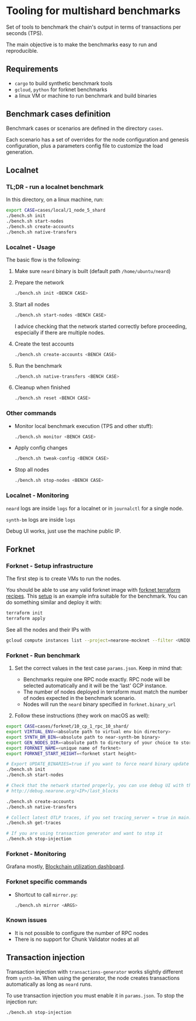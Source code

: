 # Tooling for multishard benchmarks

Set of tools to benchmark the chain's output in terms of transactions per seconds (TPS).

The main objective is to make the benchmarks easy to run and reproducible.

## Requirements

- `cargo` to build synthetic benchmark tools
- `gcloud`, `python` for forknet benchmarks
- a linux VM or machine to run benchmark and build binaries 

## Benchmark cases definition

Benchmark cases or scenarios are defined in the directory `cases`.

Each scenario has a set of overrides for the node configuration and genesis configuration, plus a parameters config file to customize the load generation.

## Localnet

### TL;DR - run a localnet benchmark

In this directory, on a linux machine, run:

```sh
export CASE=cases/local/1_node_5_shard
./bench.sh init
./bench.sh start-nodes
./bench.sh create-accounts
./bench.sh native-transfers
```

### Localnet - Usage

The basic flow is the following:

1. Make sure `neard` binary is built (default path `/home/ubuntu/neard`)
2. Prepare the network

    ```sh
    ./bench.sh init <BENCH CASE>
    ```

3. Start all nodes

    ```sh
    ./bench.sh start-nodes <BENCH CASE>
    ```

    I advice checking that the network started correctly before proceeding, especially if there are multiple nodes.

4. Create the test accounts

    ```sh
    ./bench.sh create-accounts <BENCH CASE>
    ```

5. Run the benchmark

    ```sh
    ./bench.sh native-transfers <BENCH CASE>
    ```

6. Cleanup when finished

    ```sh
    ./bench.sh reset <BENCH CASE>
    ```

### Other commands

- Monitor local benchmark execution (TPS and other stuff):

    ```sh
    ./bench.sh monitor <BENCH CASE>
    ```

- Apply config changes

    ```sh
    ./bench.sh tweak-config <BENCH CASE>
    ```

- Stop all nodes

    ```sh
    ./bench.sh stop-nodes <BENCH CASE>
    ```

### Localnet - Monitoring

`neard` logs are inside `logs` for a localnet or in `journalctl` for a single node.

`synth-bm` logs are inside `logs`

Debug UI works, just use the machine public IP.

## Forknet

### Forknet - Setup infrastructure

The first step is to create VMs to run the nodes.

You should be able to use any valid forknet image with [forknet terraform recipes](https://docs.nearone.org/doc/mocknet-guide-7VnYUXjs2A).
This [setup](https://github.com/Near-One/infra-ops/tree/tpsnet/provisioning/terraform/infra/network/mocknet/tpsnet) is an example infra suitable for the benchmark. You can do something similar and deploy it with:

```sh
terraform init
terraform apply
```

See all the nodes and their IPs with

```sh
gcloud compute instances list --project=nearone-mocknet --filter <UNIQUE ID>
```

### Forknet - Run benchmark

1. Set the correct values in the test case `params.json`. Keep in mind that:
   - Benchmarks require one RPC node exactly. RPC node will be selected automatically and it will be the 'last' GCP instance.
   - The number of nodes deployed in terraform must match the number of nodes expected in the benchmark scenario.
   - Nodes will run the `neard` binary specified in `forknet.binary_url`

2. Follow these instructions (they work on macOS as well):

<!-- cspell:words BENCHNET -->
```sh
export CASE=cases/forknet/10_cp_1_rpc_10_shard/
export VIRTUAL_ENV=<absolute path to virtual env bin directory>
export SYNTH_BM_BIN=<absolute path to near-synth-bm binary>
export GEN_NODES_DIR=<absolute path to directory of your choice to store nodes configs>
export FORKNET_NAME=<unique name of forknet> 
export FORKNET_START_HEIGHT=<forknet start height>

# Export UPDATE_BINARIES=true if you want to force neard binary update during init
./bench.sh init
./bench.sh start-nodes

# Check that the network started properly, you can use debug UI with the external IP of any node
# http://debug.nearone.org/<IP>/last_blocks

./bench.sh create-accounts
./bench.sh native-transfers

# Collect latest OTLP traces, if you set tracing_server = true in main.tf for your cluster
./bench.sh get-traces

# If you are using transaction generator and want to stop it
./bench.sh stop-injection
```

### Forknet - Monitoring

Grafana mostly, [Blockchain utilization dashboard](https://grafana.nearone.org/goto/3bS1Lr2Ng?orgId=1).

### Forknet specific commands

- Shortcut to call `mirror.py`:

    ```sh
    ./bench.sh mirror <ARGS>
    ```

### Known issues

- It is not possible to configure the number of RPC nodes
- There is no support for Chunk Validator nodes at all

## Transaction injection

Transaction injection with `transactions-generator` works slightly different from `synth-bm`. When using the generator, the node creates transactions automatically as long as `neard` runs.

To use transaction injection you must enable it in `params.json`. To stop the injection run:

```sh
./bench.sh stop-injection
```
